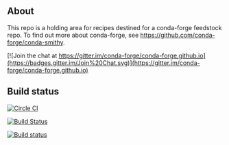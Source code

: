 About
-----

This repo is a holding area for recipes destined for a conda-forge feedstock repo. To find out more about conda-forge, see https://github.com/conda-forge/conda-smithy.

[![Join the chat at https://gitter.im/conda-forge/conda-forge.github.io](https://badges.gitter.im/Join%20Chat.svg)](https://gitter.im/conda-forge/conda-forge.github.io)


Build status
------------

[![Circle CI](https://circleci.com/gh/conda-forge/staged-recipes/tree/master.svg?style=svg)](https://circleci.com/gh/conda-forge/staged-recipes/tree/master)

[![Build Status](https://travis-ci.org/conda-forge/staged-recipes.svg?branch=master)](https://travis-ci.org/conda-forge/staged-recipes)

[![Build status](https://ci.appveyor.com/api/projects/status/3lju80dibkmowsj5/branch/master?svg=true)](https://ci.appveyor.com/project/conda-forge/staged-recipes/branch/master)

